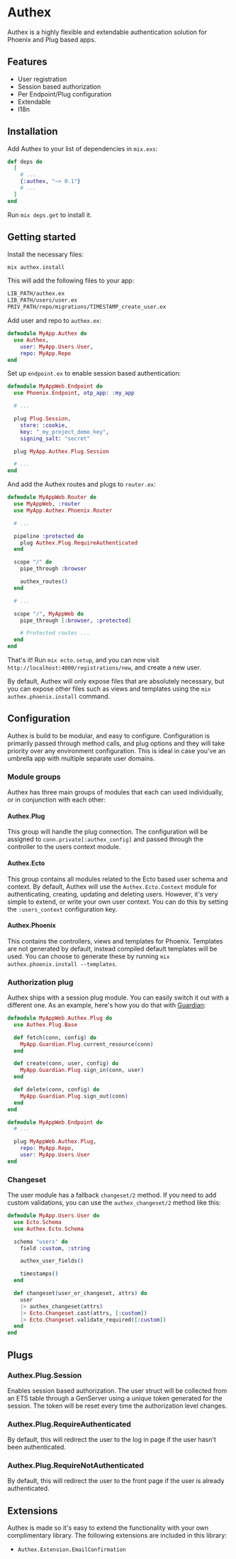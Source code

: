 # Authex

Authex is a highly flexible and extendable authentication solution for Phoenix and Plug based apps.

## Features

* User registration
* Session based authorization
* Per Endpoint/Plug configuration
* Extendable
* I18n

## Installation

Add Authex to your list of dependencies in `mix.exs`:

```elixir
def deps do
  [
    # ...
    {:authex, "~> 0.1"}
    # ...
  ]
end
```

Run `mix deps.get` to install it.

## Getting started

Install the necessary files:

```bash
mix authex.install
```

This will add the following files to your app:

```bash
LIB_PATH/authex.ex
LIB_PATH/users/user.ex
PRIV_PATH/repo/migrations/TIMESTAMP_create_user.ex
```

Add user and repo to `authex.ex`:

```elixir
defmodule MyApp.Authex do
  use Authex,
    user: MyApp.Users.User,
    repo: MyApp.Repo
end
```

Set up `endpoint.ex` to enable session based authentication:

```elixir
defmodule MyAppWeb.Endpoint do
  use Phoenix.Endpoint, otp_app: :my_app

  # ...

  plug Plug.Session,
    store: :cookie,
    key: "_my_project_demo_key",
    signing_salt: "secret"

  plug MyApp.Authex.Plug.Session

  # ...
end
```

And add the Authex routes and plugs to `router.ex`:

```elixir
defmodule MyAppWeb.Router do
  use MyAppWeb, :router
  use MyApp.Authex.Phoenix.Router

  # ...

  pipeline :protected do
    plug Authex.Plug.RequireAuthenticated
  end

  scope "/" do
    pipe_through :browser

    authex_routes()
  end

  # ...

  scope "/", MyAppWeb do
    pipe_through [:browser, :protected]

    # Protected routes ...
  end
end
```

That's it! Run `mix ecto.setup`, and you can now visit `http://localhost:4000/registrations/new`, and create a new user.

By default, Authex will only expose files that are absolutely necessary, but you can expose other files such as views and templates using the `mix authex.phoenix.install` command.

## Configuration

Authex is build to be modular, and easy to configure. Configuration is primarily passed through method calls, and plug options and they will take priority over any environment configuration. This is ideal in case you've an umbrella app with multiple separate user domains.

### Module groups

Authex has three main groups of modules that each can used individually, or in conjunction with each other:

#### Authex.Plug

This group will handle the plug connection. The configuration will be assigned to `conn.private[:authex_config]` and passed through the controller to the users context module.

#### Authex.Ecto

This group contains all modules related to the Ecto based user schema and context. By default, Authex will use the `Authex.Ecto.Context` module for authenticating, creating, updating and deleting users. However, it's very simple to extend, or write your own user context. You can do this by setting the `:users_context` configuration key.

#### Authex.Phoenix

This contains the controllers, views and templates for Phoenix. Templates are not generated by default, instead compiled default templates will be used. You can choose to generate these by running `mix authex.phoenix.install --templates`.

### Authorization plug

Authex ships with a session plug module. You can easily switch it out with a different one. As an example, here's how you do that with [Guardian](https://github.com/ueberauth/guardian):

```elixir
defmodule MyAppWeb.Authex.Plug do
  use Authex.Plug.Base

  def fetch(conn, config) do
    MyApp.Guardian.Plug.current_resource(conn)
  end

  def create(conn, user, config) do
    MyApp.Guardian.Plug.sign_in(conn, user)
  end

  def delete(conn, config) do
    MyApp.Guardian.Plug.sign_out(conn)
  end
end

defmodule MyAppWeb.Endpoint do
  # ...

  plug MyAppWeb.Authex.Plug,
    repo: MyApp.Repo,
    user: MyApp.Users.User
end
```

### Changeset

The user module has a fallback `changeset/2` method. If you need to add custom validations, you can use the  `authex_changeset/2` method like this:

```elixir
defmodule MyApp.Users.User do
  use Ecto.Schema
  use Authex.Ecto.Schema

  schema "users" do
    field :custom, :string

    authex_user_fields()

    timestamps()
  end

  def changeset(user_or_changeset, attrs) do
    user
    |> authex_changeset(attrs)
    |> Ecto.Changeset.cast(attrs, [:custom])
    |> Ecto.Changeset.validate_required([:custom])
  end
end
```

## Plugs

### Authex.Plug.Session

Enables session based authorization. The user struct will be collected from an ETS table through a GenServer using a unique token generated for the session. The token will be reset every time the authorization level changes.

### Authex.Plug.RequireAuthenticated

By default, this will redirect the user to the log in page if the user hasn't been authenticated.

### Authex.Plug.RequireNotAuthenticated

By default, this will redirect the user to the front page if the user is already authenticated.


## Extensions

Authex is made so it's easy to extend the functionality with your own complimentary library. The following extensions are included in this library:

* `Authex.Extension.EmailConfirmation`

